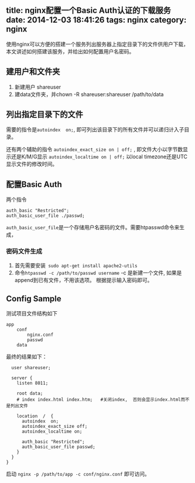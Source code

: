 title: nginx配置一个Basic Auth认证的下载服务
date: 2014-12-03 18:41:26
tags: nginx
category: nginx
---

使用nginx可以方便的搭建一个服务列出服务器上指定目录下的文件供用户下载，本文讲述如何搭建该服务，并给出如何配置用户名密码。

## 建用户和文件夹
1. 新建用户 shareuser
2. 建data文件夹，并chown -R shareuser:shareuser /path/to/data

## 列出指定目录下的文件
需要的指令是`autoindex  on;`, 即可列出该目录下的所有文件并可以递归计入子目录。

还有两个辅助的指令
`autoindex_exact_size on | off;` , 即文件大小以字节数显示还是K/M/G显示
`autoindex_localtime on | off;` 以local timezone还是UTC显示文件的修改时间。

## 配置Basic Auth
两个指令
```
auth_basic "Restricted";
auth_basic_user_file ./passwd;
```
`auth_basic_user_file`是一个存储用户名密码的文件。需要htpasswd命令来生成，

### 密码文件生成
1. 首先需要安装` sudo apt-get install apache2-utils`
2. 命令`htpasswd -c /path/to/passwd username`
	-c  是新建一个文件, 如果是append到已有文件，不用该选项。
    根据提示输入密码即可。

## Config Sample
测试项目文件结构如下
```
app
	conf
		nginx.conf
    	passwd
	data
```
最终的结果如下：
```
  user shareuser;

  server {
    listen 8011;

    root data;
    # index index.html index.htm;	#关闭index,  否则会显示index.html而不是列出文件

    location  /  {
      autoindex  on;
      autoindex_exact_size off;
      autoindex_localtime on;

      auth_basic "Restricted";
      auth_basic_user_file passwd;
    }
  }
}
```
启动 `nginx -p /path/to/app -c conf/nginx.conf` 即可访问。
